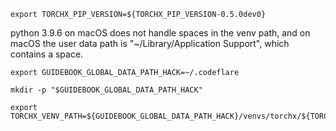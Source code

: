 ```shell
export TORCHX_PIP_VERSION=${TORCHX_PIP_VERSION-0.5.0dev0}
```

python 3.9.6 on macOS does not handle spaces in the venv path, and on
macOS the user data path is "~/Library/Application Support", which
contains a space.

```shell
export GUIDEBOOK_GLOBAL_DATA_PATH_HACK=~/.codeflare
```

```shell
mkdir -p "$GUIDEBOOK_GLOBAL_DATA_PATH_HACK"
```

```shell
export TORCHX_VENV_PATH=${GUIDEBOOK_GLOBAL_DATA_PATH_HACK}/venvs/torchx/${TORCHX_PIP_VERSION}
```

